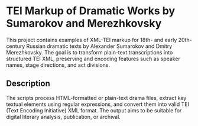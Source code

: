 # TEI Markup of Dramatic Works by Sumarokov and Merezhkovsky
This project contains examples of XML-TEI markup for 18th- and early 20th-century Russian dramatic texts by Alexander Sumarokov and Dmitry Merezhkovsky. The goal is to transform plain-text transcriptions into structured TEI XML, preserving and encoding features such as speaker names, stage directions, and act divisions.

## Description
The scripts process HTML-formatted or plain-text drama files, extract key textual elements using regular expressions, and convert them into valid TEI (Text Encoding Initiative) XML format. The output aims to be suitable for digital literary analysis, publication, or archival.
